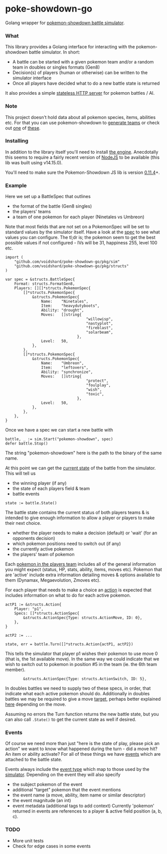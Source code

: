 # poke-showdown-go
Golang wrapper for [pokemon-showdown battle simulator](https://github.com/smogon/pokemon-showdown/blob/master/sim/README.md).


### What

This library provides a Golang interface for interacting with the pokemon-showdown battle simulator. In short:
- A battle can be started with a given pokemon team and/or a random team in doubles or singles formats (Gen8)
- Decision(s) of players (human or otherwise) can be written to the simulator interface
- Once all players have decided what to do a new battle state is returned

It also provides a simple [stateless HTTP server](https://github.com/voidshard/poke-showdown-go/blob/main/cmd/http/main.go) for pokemon battles / AI.


### Note 

This project doesn't hold data about all pokemon species, items, abilities etc. For that you can use pokemon-showdown to [generate teams](https://github.com/smogon/pokemon-showdown/blob/master/COMMANDLINE.md) or check out [one](https://github.com/veekun/pokedex) of [these](https://github.com/PokeAPI).


### Installing

In addition to the library itself you'll need to install [the engine](https://github.com/smogon/pokemon-showdown/blob/master/sim/README.md). Anecdotally this seems to require a fairly recent version of [NodeJS](https://nodejs.org/en/download/) to be available (this lib was built using v14.15.0). 

You'll need to make sure the Pokemon-Showdown JS lib is version [0.11.4](https://github.com/smogon/pokemon-showdown/commit/baaeb1e23bd1d59e7690568e36da510bfa540d03)+. 


### Example

Here we set up a BattleSpec that outlines
- the format of the battle (Gen8 singles)
- the players' teams
- a team of one pokemon for each player (Ninetales vs Umbreon)

Note that most fields that are not set on a PokemonSpec will be set to standard values by the simulator itself. Have a look at the [spec](https://github.com/voidshard/poke-showdown-go/blob/main/pkg/structs/pokemon_spec.go) to see what values you can configure. The tl;dr is; the pokemon seem to get the best possible values if not configured - IVs will be 31, happiness 255, level 100 etc.

```golang
import (
	"github.com/voidshard/poke-showdown-go/pkg/sim"
	"github.com/voidshard/poke-showdown-go/pkg/structs"
)

var spec = &structs.BattleSpec{
	Format: structs.FormatGen8,
	Players: [][]*structs.PokemonSpec{
		[]*structs.PokemonSpec{
			&structs.PokemonSpec{
				Name:    "Ninetales",
				Item:    "heavydutyboots",
				Ability: "drought",
				Moves:   []string{
                                    "willowisp", 
                                    "nastyplot", 
                                    "fireblast", 
                                    "solarbeam",
                                },
				Level:   50,
			},
		},
		[]*structs.PokemonSpec{
			&structs.PokemonSpec{
				Name:    "Umbreon",
				Item:    "leftovers",
				Ability: "synchronize",
				Moves:   []string{
                                    "protect", 
                                    "foulplay",
                                    "wish",
                                    "toxic",
                                },
				Level:   50,
			},
		},
	},
}
```

Once we have a spec we can start a new battle with 
```golang
battle, _ := sim.Start("pokemon-showdown", spec)
defer battle.Stop()
```
The string "pokemon-showdown" here is the path to the binary of the same name.

At this point we can get the [current state](https://github.com/voidshard/poke-showdown-go/blob/main/pkg/structs/battle_state.go) of the battle from the simulator. This will tell us 
- the winning player (if any)
- the state of each players field & team
- battle events 
```golang
state := battle.State()
```

The battle state contains the current status of both players teams & is intended to give enough information to allow a player or players to make their next choice.
- whether the player needs to make a decision (default) or 'wait' (for an opponents decision)
- which pokemon positions need to switch out (if any)
- the currently active pokemon
- the players' team of pokemon

Each [pokemon in the players team](https://github.com/voidshard/poke-showdown-go/blob/main/pkg/structs/update.go#L185) includes all of the general information you might expect (status, HP, stats, ability, items, moves etc). Pokemon that are 'active' include extra information detailing moves & options available to them (Dynamax, Megaevolution, Zmoves etc).

For each player that needs to make a choice an [action](https://github.com/voidshard/poke-showdown-go/blob/main/pkg/structs/action.go) is expected that includes information on what to do for each active pokemon.
```golang
actP1 := &structs.Action{
    Player: "p1",
    Specs: []*structs.ActionSpec{
        &structs.ActionSpec{Type: structs.ActionMove, ID: 0},
    },
}

actP2 := ...

state, err = battle.Turn([]*structs.Action{actP1, actP2})
```
This tells the simulator that player p1 wishes their pokemon to use move 0 (that is, the 1st available move). In the same way we could indicate that we wish to switch out to pokemon in position #5 in the team (ie. the 6th team member).
```golang
        &structs.ActionSpec{Type: structs.ActionSwitch, ID: 5},
```
In doubles battles we need to supply two of these specs, in order, that indicate what each active pokemon should do. Additionally in doubles battles we may be required to give a move [target](https://github.com/voidshard/poke-showdown-go/blob/main/pkg/structs/action.go#L47), perhaps better explained [here](https://github.com/smogon/pokemon-showdown/blob/master/sim/SIM-PROTOCOL.md) depending on the move.

Assuming no errors the Turn function returns the new battle state, but you can also call `.State()` to get the current state as well if desired. 


### Events

Of course we need more than just "here is the state of play, please pick an action" we want to know what happened during the turn - did a move hit? An item or ability activate? For all of these things we have [events](https://github.com/voidshard/poke-showdown-go/blob/main/pkg/structs/event.go) which are attached to the battle state.

Events always include the [event type](https://github.com/voidshard/poke-showdown-go/blob/main/pkg/structs/event.go) which map to those used by the [simulator](https://github.com/smogon/pokemon-showdown/blob/master/sim/SIM-PROTOCOL.md#major-actions).
Depending on the event they will also specify 
- the subject pokemon of the event
- additional "target" pokemon that the event mentions
- the event name (a move, ability, item name or similar descriptor)
- the event magnitude (an int)
- event metadata (additional tags to add context)
Currently 'pokemon' returned in events are references to a player & active field position (a, b, c).


### TODO

- More unit tests
- Check for edge cases in some events
